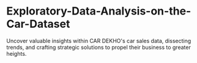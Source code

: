 # Exploratory-Data-Analysis-on-the-Car-Dataset
Uncover valuable insights within CAR DEKHO's car sales data, dissecting trends, and crafting strategic solutions to propel their business to greater heights.
